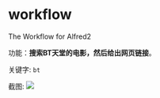# workflow
The Workflow for Alfred2

功能：**搜索BT天堂的电影，然后给出网页链接**。

关键字: `bt`

截图: 
![](http://vaayne.b0.upaiyun.com/img/workflow.png)
